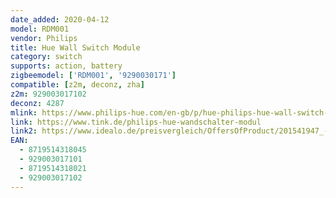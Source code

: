 ```yaml
---
date_added: 2020-04-12
model: RDM001
vendor: Philips
title: Hue Wall Switch Module
category: switch
supports: action, battery
zigbeemodel: ['RDM001', '9290030171']
compatible: [z2m, deconz, zha]
z2m: 929003017102
deconz: 4287
mlink: https://www.philips-hue.com/en-gb/p/hue-philips-hue-wall-switch-module/8719514318045
link: https://www.tink.de/philips-hue-wandschalter-modul
link2: https://www.idealo.de/preisvergleich/OffersOfProduct/201541947_-hue-wandschaltermodul-philips.html
EAN:
  - 8719514318045
  - 929003017101
  - 8719514318021
  - 929003017102
---
```

